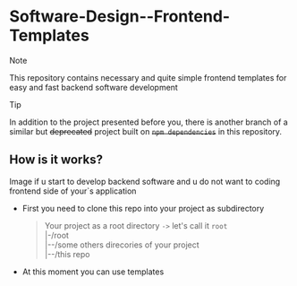 # Software-Design--Frontend-Templates

> [!NOTE]
> This repository contains necessary and quite simple frontend templates for easy and fast backend software development

> [!TIP]
> In addition to the project presented before you, there is another branch of a similar but ~~deprecated~~ project built on ~~`npm dependencies`~~ in this repository.

## How is it works?
Image if u start to develop backend software and u do not want to coding frontend side of your`s application
- First you need to clone this repo into your project as subdirectory
  > Your project as a root directory `->` let's call it `root`\
  > |-/root\
  > |--/some others direcories of your project\
  > |--/this repo
- At this moment you can use templates
